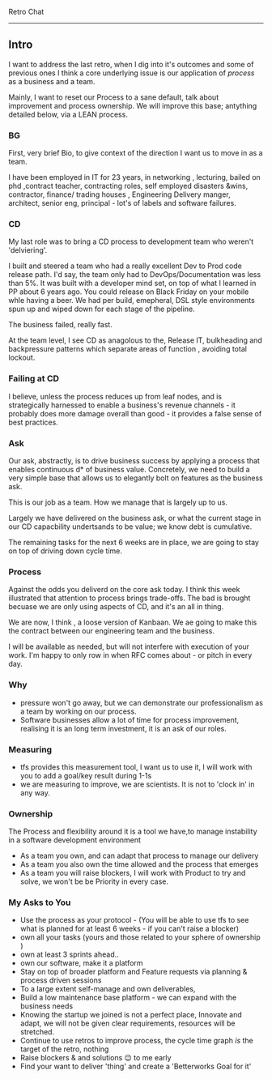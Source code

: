 Retro Chat

---

## Intro
I want to address the last retro, when I dig into it's outcomes and some of previous ones I think a core underlying issue is our application of _process_ as a business and a team.  

Mainly, I want to reset our Process to a sane default, talk about improvement and process ownership.  We will improve this base; antything detailed below, via a LEAN process.

### BG 

First, very brief Bio, to give context of the direction I want us to move in as a team.

I have been employed in IT for 23 years, in networking , lecturing, bailed on phd ,contract teacher, contracting roles, self employed disasters &wins, contractor, finance/
trading houses ,  Engineering Delivery manger, architect, senior eng, principal - lot's of labels and software failures.

### CD

My last role was to bring a CD process to development team who weren't 'delviering'.

I built and steered a team who had a really excellent Dev to Prod code release path.  I'd say, the team only had to DevOps/Documentation was less than 5%.  It was built with a developer mind set, on top of what I learned in PP about 6 years ago. You could release on Black Friday on your mobile whle having a beer.  We had per build, emepheral, DSL style environments spun up and wiped down for each stage of the pipeline.

The business failed, really fast.

At the team level,  I see CD as anagolous to the, Release IT,  bulkheading and backpressure patterns which separate areas of function , avoiding total lockout. 

### Failing at CD

I believe, unless the process reduces up from leaf nodes, and is strategically harnessed to enable a business's revenue channels - it probably does more damage overall than good - it provides a false sense of best practices. 

### Ask

Our ask,  abstractly,  is to drive business success by applying a process that enables continuous d* of business value.  Concretely, we need to build a very simple base that allows us to elegantly bolt on features as the business ask.

This is our job as a team.  How we manage that is largely up to us.

Largely we have delivered on the business ask, or what the current stage in our CD capacbility undertsands to be value;  we know debt is cumulative. 

The remaining tasks for the next 6 weeks are in place, we are going to stay on top of driving down cycle time.

### Process
Against the odds you deliverd on the core ask today.  I think this week illustrated that  attention to process brings trade-offs.  The bad is brought becuase we are only using aspects of CD, and it's an all in thing.

We are now, I think , a loose version of Kanbaan.  We ae going to make this the contract between our engineering team and the business. 

I will be available as needed, but will not interfere with execution of your work.  I'm happy to only row in when RFC comes about - or pitch in every day.  

### Why

- pressure won't go away,  but we can demonstrate our professionalism as a team by working on our process.
- Software businesses allow a lot of time for process improvement, realising it is an long term investment, it is an ask of our roles. 

### Measuring
- tfs provides this measurement tool, I want us to use it,  I will work with you to add a goal/key result during 1-1s 
- we are measuring to improve, we are scientists. It is not to 'clock in' in any way.

### Ownership
The Process and flexibility around it is a tool we have,to manage instability in a software development environment
- As a team you own, and can adapt that  process to manage our delivery
- As a team you also own the time allowed and the process that emerges
- As a team you will raise blockers, I will work with Product to try and solve, we won't  be be Priority in every case. 

### My Asks to You
- Use the process as your protocol - (You will be able to use tfs to see what is planned for at least 6 weeks - if you can't raise a blocker)
- own all your tasks (yours and those related to your sphere of ownership )
- own at least 3 sprints ahead..
- own our software, make it a platform
- Stay on top of broader platform and Feature requests via planning & process driven sessions
- To a large extent self-manage and own deliverables, 
- Build a low maintenance base platform -  we can expand with the business needs
- Knowing the startup we joined is not a perfect place, Innovate and adapt, we will not be given clear requirements, resources will be stretched.
- Continue to use retros to improve process, the cycle time graph *is* the target of the retro, nothing
- Raise blockers & and solutions :wink: to me early
- Find your want to deliver 'thing' and create a 'Betterworks Goal for it'



	

